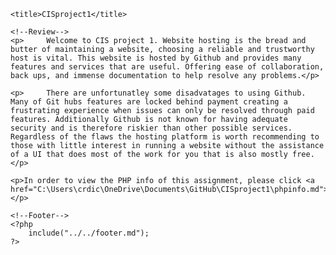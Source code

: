 
<html xmlns="http://www.w3.org/1999/xhtml" xml:lang="en" lang="en">
<head>

    <title>CISproject1</title>
</head>
<body>
    <!--Menu-->
    <?php 
        include("../../ToC.md");
    ?>
    
    <!--Review-->
    <p>     Welcome to CIS project 1. Website hosting is the bread and butter of maintaining a website, choosing a reliable and trustworthy host is vital. This website is hosted by Github and provides many features and services that are useful. Offering ease of collaboration, back ups, and immense documentation to help resolve any problems.</p>
    
    <p>     There are unfortunatley some disadvatages to using Github. Many of Git hubs features are locked behind payment creating a frustrating experience when issues can only be resolved through paid features. Additionally Github is not known for having adequate security and is therefore riskier than other possible services. Regardless of the flaws the hosting platform is worth recommending to those with little interest in running a website without the assistance of a UI that does most of the work for you that is also mostly free.
    </p>
    
    <p>In order to view the PHP info of this assignment, please click <a href="C:\Users\crdic\OneDrive\Documents\GitHub\CISproject1\phpinfo.md">here</a>.
    </p>
   
    <!--Footer-->
    <?php
        include("../../footer.md");
    ?>
</body>
</html>